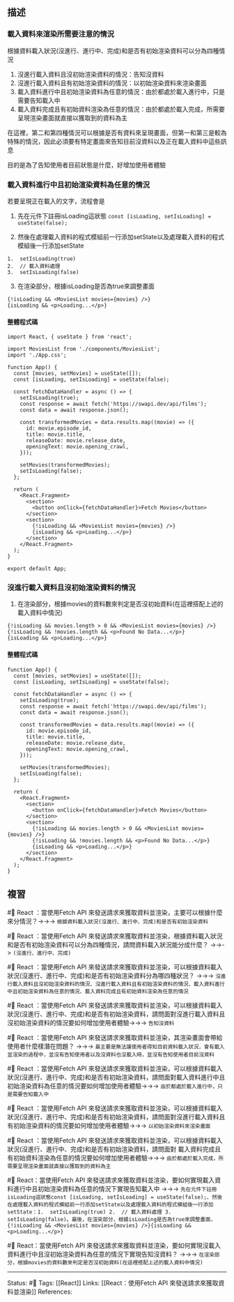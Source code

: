 
## 描述


### 載入資料來渲染所需要注意的情況

根據資料載入狀況(沒進行、進行中、完成)和是否有初始渲染資料可以分為四種情況

1. 沒進行載入資料且沒初始渲染資料的情況：告知沒資料
2. 沒進行載入資料且有初始渲染資料的情況：以初始渲染資料來渲染畫面
3. 載入資料進行中且初始渲染資料為任意的情況：由於都處於載入進行中，只是需要告知載入中
4. 載入資料完成且有初始資料渲染為任意的情況：由於都處於載入完成，所需要呈現渲染畫面就直接以獲取到的資料為主


在這裡，第二和第四種情況可以根據是否有資料來呈現畫面，但第一和第三是較為特殊的情況，因此必須要有特定畫面來告知目前沒資料以及正在載入資料中這些訊息

目的是為了告知使用者目前狀態是什麼，好增加使用者體驗

### 載入資料進行中且初始渲染資料為任意的情況

若要呈現正在載入的文字，流程會是
1. 先在元件下註冊isLoading這狀態
`const [isLoading, setIsLoading] = useState(false);`

2. 然後在處理載入資料的程式模組前一行添加setState以及處理載入資料的程式模組後一行添加setState
```
1.  setIsLoading(true)
2.  // 載入資料處理
3.  setIsLoading(false)
```

3. 在渲染部分，根據isLoading是否為true來調整畫面
```
{!isLoading && <MoviesList movies={movies} />}
{isLoading && <p>Loading...</p>}
```


#### 整體程式碼

```
import React, { useState } from 'react';

import MoviesList from './components/MoviesList';
import './App.css';

function App() {
  const [movies, setMovies] = useState([]);
  const [isLoading, setIsLoading] = useState(false);

  const fetchDataHandler = async () => {
    setIsLoading(true);
    const response = await fetch('https://swapi.dev/api/films');
    const data = await response.json();

    const transformedMovies = data.results.map((movie) => ({
      id: movie.episode_id,
      title: movie.title,
      releaseDate: movie.release_date,
      openingText: movie.opening_crawl,
    }));

    setMovies(transformedMovies);
    setIsLoading(false);
  };

  return (
    <React.Fragment>
      <section>
        <button onClick={fetchDataHandler}>Fetch Movies</button>
      </section>
      <section>
        {!isLoading && <MoviesList movies={movies} />}
        {isLoading && <p>Loading...</p>}
      </section>
    </React.Fragment>
  );
}

export default App;
```

### 沒進行載入資料且沒初始渲染資料的情況

1. 在渲染部分，根據movies的資料數來判定是否沒初始資料(在這裡搭配上述的載入資料中情況)
```
{!isLoading && movies.length > 0 && <MoviesList movies={movies} />}
{!isLoading && !movies.length && <p>Found No Data...</p>}
{isLoading && <p>Loading...</p>}
```


#### 整體程式碼
```
function App() {
  const [movies, setMovies] = useState([]);
  const [isLoading, setIsLoading] = useState(false);

  const fetchDataHandler = async () => {
    setIsLoading(true);
    const response = await fetch('https://swapi.dev/api/films');
    const data = await response.json();

    const transformedMovies = data.results.map((movie) => ({
      id: movie.episode_id,
      title: movie.title,
      releaseDate: movie.release_date,
      openingText: movie.opening_crawl,
    }));

    setMovies(transformedMovies);
    setIsLoading(false);
  };

  return (
    <React.Fragment>
      <section>
        <button onClick={fetchDataHandler}>Fetch Movies</button>
      </section>
      <section>
        {!isLoading && movies.length > 0 && <MoviesList movies={movies} />}
        {!isLoading && !movies.length && <p>Found No Data...</p>}
        {isLoading && <p>Loading...</p>}
      </section>
    </React.Fragment>
  );
}
```

## 複習


#🧠 React ：當使用Fetch API 來發送請求來獲取資料並渲染，主要可以根據什麼來分情況？->->-> `根據資料載入狀況(沒進行、進行中、完成)和是否有初始渲染資料`
<!--SR:!2022-10-21,3,250-->

#🧠 React ：當使用Fetch API 來發送請求來獲取資料並渲染，根據資料載入狀況和是否有初始渲染資料可以分為四種情況，請問資料載入狀況能分成什麼？ ->->-> `(沒進行、進行中、完成)`
<!--SR:!2022-10-19,1,230-->

#🧠 React ：當使用Fetch API 來發送請求來獲取資料並渲染，可以根據資料載入狀況(沒進行、進行中、完成)和是否有初始渲染資料分為哪四種狀況？ ->->-> `沒進行載入資料且沒初始渲染資料的情況、沒進行載入資料且有初始渲染資料的情況、載入資料進行中且初始渲染資料為任意的情況、載入資料完成且有初始資料渲染為任意的情況`
<!--SR:!2022-10-20,2,249-->

#🧠 React ：當使用Fetch API 來發送請求來獲取資料並渲染，可以根據資料載入狀況(沒進行、進行中、完成)和是否有初始渲染資料，請問面對沒進行載入資料且沒初始渲染資料的情況要如何增加使用者體驗->->-> `告知沒資料`
<!--SR:!2022-10-21,3,250-->

#🧠 React ：當使用Fetch API 來發送請求來獲取資料並渲染，其渲染畫面會帶給使用者什麼樣潛在問題？ ->->-> `最主要是無法讓使用者得知目前資料載入狀況，會有載入並渲染的過程中，並沒有告知使用者以及沒資料也沒載入時，並沒有告知使用者目前沒資料`
<!--SR:!2022-10-21,3,250-->

#🧠 React ：當使用Fetch API 來發送請求來獲取資料並渲染，可以根據資料載入狀況(沒進行、進行中、完成)和是否有初始渲染資料，請問面對載入資料進行中且初始渲染資料為任意的情況要如何增加使用者體驗->->-> `由於都處於載入進行中，只是需要告知載入中`
<!--SR:!2022-10-21,3,250-->

#🧠 React ：當使用Fetch API 來發送請求來獲取資料並渲染，可以根據資料載入狀況(沒進行、進行中、完成)和是否有初始渲染資料，請問面對沒進行載入資料且有初始渲染資料的情況要如何增加使用者體驗->->-> `以初始渲染資料來渲染畫面`
<!--SR:!2022-10-21,3,250-->

#🧠 React ：當使用Fetch API 來發送請求來獲取資料並渲染，可以根據資料載入狀況(沒進行、進行中、完成)和是否有初始渲染資料，請問面對 載入資料完成且有初始資料渲染為任意的情況要如何增加使用者體驗->->-> `由於都處於載入完成，所需要呈現渲染畫面就直接以獲取到的資料為主`
<!--SR:!2022-10-20,2,249-->


#🧠 React：當使用Fetch API 來發送請求來獲取資料並渲染，要如何實現載入資料進行中且初始渲染資料為任意的情況下實現告知載入中 ->->-> `先在元件下註冊isLoading這狀態const [isLoading, setIsLoading] = useState(false);、然後在處理載入資料的程式模組前一行添加setState以及處理載入資料的程式模組後一行添加setState：1.  setIsLoading(true) 2.  // 載入資料處理 3.  setIsLoading(false)。最後，在渲染部分，根據isLoading是否為true來調整畫面，{!isLoading && <MoviesList movies={movies} />}{isLoading && <p>Loading...</p>}`
<!--SR:!2022-10-21,3,250-->

#🧠 React：當使用Fetch API 來發送請求來獲取資料並渲染，要如何實現沒載入資料進行中且沒初始渲染資料為任意的情況下實現告知沒資料？ ->->-> `在渲染部分，根據movies的資料數來判定是否沒初始資料(在這裡搭配上述的載入資料中情況)`
<!--SR:!2022-10-20,2,249-->




---
Status: #🌱 
Tags:
[[React]]
Links:
[[React：使用Fetch API 來發送請求來獲取資料並渲染]]
References: